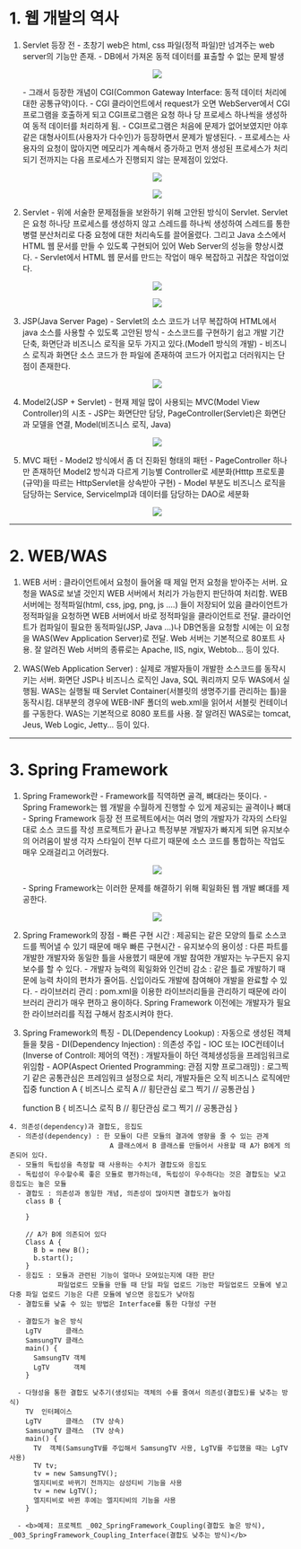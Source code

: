 # 1. 웹 개발의 역사

  1. Servlet 등장 전
    - 초창기 web은 html, css 파일(정적 파일)만 넘겨주는 web server의 기능만 존재.
    - DB에서 가져온 동적 데이터를 표출할 수 없는 문제 발생
    <p style="text-align: center;"><img src="images/초창기web.PNG"></p>
    - 그래서 등장한 개념이 CGI(Common Gateway Interface: 동적 데이터 처리에 대한 공통규약)이다.
    - CGI 클라이언트에서 request가 오면 WebServer에서 CGI프로그램을 호출하게 되고 CGI프로그램은 요청 하나 당 프로세스 하나씩을 생성하여 동적 데이터를 처리하게 됨.
    - CGI프로그램은 처음에 문제가 없어보였지만 야후같은 대형사이트(사용자가 다수인)가 등장하면서 문제가 발생된다.
    - 프로세스는 사용자의 요청이 많아지면 메모리가 계속해서 증가하고 먼저 생성된 프로세스가 처리되기 전까지는 다음 프로세스가 진행되지 않는 문제점이 있었다. 
    <p style="text-align: center;"><img src="images/CGIweb.PNG"></p>
    <p style="text-align: center;"><img src="images/CGIweb문제점.PNG"></p>

  2. Servlet
    - 위에 서술한 문제점들을 보완하기 위해 고안된 방식이 Servlet. 
      Servlet은 요청 하나당 프로세스를 생성하지 않고 스레드를 하나씩 생성하여 스레드를 통한 병렬 분산처리로 다중 요청에 대한 처리속도를 끌어올렸다. 
      그리고 Java 소스에서 HTML 웹 문서를 만들 수 있도록 구현되어 있어 Web Server의 성능을 향상시켰다.
    - Servlet에서 HTML 웹 문서를 만드는 작업이 매우 복잡하고 귀찮은 작업이었다.
    <p style="text-align: center;"><img src="images/Servlet.PNG"></p>
    <p style="text-align: center;"><img src="images/Servlet의 쓰레드.PNG"></p>
  
  3. JSP(Java Server Page)
    - Servlet의 소스 코드가 너무 복잡하여 HTML에서 java 소스를 사용할 수 있도록 고안된 방식
    - 소스코드를 구현하기 쉽고 개발 기간 단축, 화면단과 비즈니스 로직을 모두 가지고 있다.(Model1 방식의 개발)
    - 비즈니스 로직과 화면단 소스 코드가 한 파일에 존재하여 코드가 어지럽고 더러워지는 단점이 존재한다.
    <p style="text-align: center;"><img src="images/JSP(Model1).PNG"></p>

  4. Model2(JSP + Servlet)
    - 현재 제일 많이 사용되는 MVC(Model View Controller)의 시초
    - JSP는 화면단만 담당, PageController(Servlet)은 화면단과 모델을 연결, Model(비즈니스 로직, Java)
    <p style="text-align: center;"><img src="images/Model2MVC.PNG"></p>

  5. MVC 패턴
    - Model2 방식에서 좀 더 진화된 형태의 패턴
    - PageController 하나만 존재하던 Model2 방식과 다르게 기능별 Controller로 세분화(Htttp 프로토콜(규약)을 따르는 HttpServlet을 상속받아 구현)
    - Model 부분도 비즈니스 로직을 담당하는 Service, ServiceImpl과 데이터를 담당하는 DAO로 세분화
    <p style="text-align: center;"><img src="images/MVC.PNG"></p>

---------------------------------------------------------------------------------------------------------------------------------------------------------------

# 2. WEB/WAS

  1. WEB 서버 : 클라이언트에서 요청이 들어올 때 제일 먼저 요청을 받아주는 서버. 요청을 WAS로 보낼 것인지 WEB 서버에서 처리가 가능한지 판단하여 처리함.
                WEB 서버에는 정적파일(html, css, jpg, png, js ....) 들이 저장되어 있음
                클라이언트가 정적파일을 요청하면 WEB 서버에서 바로 정적파일을 클라이언트로 전달.
                클라이언트가 컴파일이 필요한 동적파일(JSP, Java ...)나 DB연동을 요청할 시에는 이 요청을 WAS(Wev Application Server)로 전달.
                Web 서버는 기본적으로 80포트 사용. 잘 알려진 Web 서버의 종류로는 Apache, IIS, ngix, Webtob... 등이 있다.

  2. WAS(Web Application Server) : 실제로 개발자들이 개발한 소스코드를 동작시키는 서버. 화면단 JSP나 비즈니스 로직인 Java, SQL 쿼리까지 모두 WAS에서 실행됨.
                                   WAS는 실행될 때 Servlet Container(서블릿의 생명주기를 관리하는 틀)을 동작시킴.
                                   대부분의 경우에 WEB-INF 폴더의 web.xml을 읽어서 서블릿 컨테이너를 구동한다.
                                   WAS는 기본적으로 8080 포트를 사용. 잘 알려진 WAS로는 tomcat, Jeus, Web Logic, Jetty... 등이 있다.

---------------------------------------------------------------------------------------------------------------------------------------------------------------

# 3. Spring Framework

  1. Spring Framework란
    - Framework를 직역하면 골격, 뼈대라는 뜻이다.
    - Spring Framework는 웹 개발을 수월하게 진행할 수 있게 제공되는 골격이나 뼈대
    - Spring Framework 등장 전 프로젝트에서는 여러 명의 개발자가 각자의 스타일대로 소스 코드를 작성
      프로젝트가 끝나고 특정부분 개발자가 빠지게 되면 유지보수의 어려움이 발생
      각자 스타일이 전부 다르기 때문에 소스 코드를 통합하는 작업도 매우 오래걸리고 어려웠다.
    <p style="text-align: center;"><img src="images/spring등장전.PNG"></p>
    - Spring Framework는 이러한 문제를 해결하기 위해 획일화된 웹 개발 뼈대를 제공한다.
    <p style="text-align: center;"><img src="images/spring의 개발.PNG"></p>

  2. Spring Framework의 장점
    - 빠른 구현 시간 : 제공되는 같은 모양의 틀로 소스코드를 찍어낼 수 있기 때문에 매우 빠른 구현시간
    - 유지보수의 용이성 : 다른 파트를 개발한 개발자와 동일한 틀을 사용헸기 때문에 개발 참여한 개발자는 누구든지 유지보수를 할 수 있다.
    - 개발자 능력의 획일화와 인건비 감소 : 같은 틀로 개발하기 때문에 능력 차이의 편차가 줄어듬.
                                        신입이라도 개발에 참여해야 개발을 완료할 수 있다.
    - 라이브러리 관리 : pom.xml을 이용한 라이브러리들을 관리하기 때문에 라이브러리 관리가 매우 편하고 용이하다.
                       Spring Framework 이전에는 개발자가 필요한 라이브러리를 직접 구해서 참조시켜야 한다.

  3. Spring Framework의 특징
    - DL(Dependency Lookup) : 자동으로 생성된 객체들을 찾음
    - DI(Dependency Injection) : 의존성 주입
    - IOC 또는 IOC컨테이너(Inverse of Controll: 제어의 역전) : 개발자들이 하던 객체생성등을 프레임워크로 위임함
    - AOP(Aspect Oriented Programming: 관점 지향 프로그래밍) : 로그찍기 같은 공통관심은 프레임워크 설정으로 처리, 개발자들은 오직 비즈니스 로직에만 집중
      function A {
        비즈니스 로직 A   // 횡단관심
        로그 찍기         // 공통관심
      }

      function B {
        비즈니스 로직 B   // 횡단관심
        로그 찍기         // 공통관심
      }

    4. 의존성(dependency)과 결합도, 응집도
      - 의존성(dependency) : 한 모듈이 다른 모듈의 결과에 영향을 줄 수 있는 관계
                             A 클래스에서 B 클래스를 만들어서 사용할 때 A가 B에게 의존되어 있다.
      - 모듈의 독립성을 측정할 때 사용하는 수치가 결합도와 응집도
      - 독립성이 우수할수록 좋은 모듈로 평가하는데, 독립성이 우수하다는 것은 결합도는 낮고 응집도는 높은 모듈
      - 결합도 : 의존성과 동일한 개념, 의존성이 많아지면 결합도가 높아짐
        class B {

        }

        // A가 B에 의존되어 있다
        Class A {
          B b = new B();
          b.start();
        }
      - 응집도 : 모듈과 관련된 기능이 얼마나 모여있는지에 대한 판단
                파일업로드 모듈을 만들 때 단일 파일 업로드 기능만 파일업로드 모듈에 넣고 다중 파일 업로드 기능은 다른 모듈에 넣으면 응집도가 낮아짐
      - 결합도를 낮출 수 있는 방법은 Interface를 통한 다형성 구현
      
      - 결합도가 높은 방식
        LgTV      클래스  
        SamsungTV 클래스
        main() {
          SamsungTV 객체
          LgTV      객체
        }

      - 다형성을 통한 결합도 낮추기(생성되는 객체의 수를 줄여서 의존성(결합도)를 낮추는 방식)
        TV  인터페이스
        LgTV      클래스  (TV 상속)
        SamsungTV 클래스  (TV 상속)
        main() {
          TV  객체(SamsungTV를 주입해서 SamsungTV 사용, LgTV를 주입했을 때는 LgTV 사용)
          TV tv;
          tv = new SamsungTV();
          엘지티비로 바뀌기 전까지는 삼성티비 기능을 사용
          tv = new LgTV();
          엘지티비로 바뀐 후에는 엘지티비의 기능을 사용
        }

      - <b>예제: 프로젝트 _002_SpringFramework_Coupling(결합도 높은 방식), _003_SpringFramework_Coupling_Interface(결합도 낮추는 방식)</b>

      


